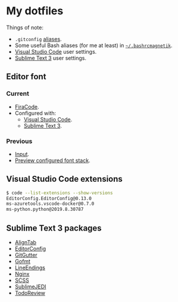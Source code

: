 # My dotfiles

Things of note:
- `.gitconfig` [aliases](.gitconfig#L34-L50).
- Some useful Bash aliases (for me at least) in [`~/.bashrcmagnetik`](.bashrcmagnetik).
- [Visual Studio Code](https://code.visualstudio.com/) user settings.
- [Sublime Text 3](https://www.sublimetext.com/3) user settings.

## Editor font

### Current
- [FiraCode](https://github.com/tonsky/FiraCode).
- Configured with:
	- [Visual Studio Code](.config/Code/User/settings.json#L5-L7).
	- [Sublime Text 3](.config/sublime-text-3/Packages/User/Preferences.sublime-settings#L52-L56).

### Previous
- [Input](http://input.fontbureau.com/).
- [Preview configured font stack](http://input.fontbureau.com/preview/?size=14&language=python&theme=solarized-dark&family=InputMono&width=200&weight=400&line-height=1.1&a=0&g=0&i=0&l=0&zero=0&asterisk=0&braces=0&preset=default&customize=please).

## Visual Studio Code extensions

```sh
$ code --list-extensions --show-versions
EditorConfig.EditorConfig@0.13.0
ms-azuretools.vscode-docker@0.7.0
ms-python.python@2019.8.30787
```

## Sublime Text 3 packages
- [AlignTab](https://github.com/randy3k/AlignTab)
- [EditorConfig](https://github.com/sindresorhus/editorconfig-sublime)
- [GitGutter](https://github.com/jisaacks/GitGutter)
- [Gofmt](https://github.com/noonat/sublime-gofmt)
- [LineEndings](https://github.com/titoBouzout/LineEndings)
- [Nginx](https://github.com/brandonwamboldt/sublime-nginx)
- [SCSS](https://github.com/P233/Syntax-highlighting-for-Sass)
- [SublimeJEDI](https://github.com/srusskih/SublimeJEDI)
- [TodoReview](https://github.com/jonathandelgado/SublimeTodoReview)
